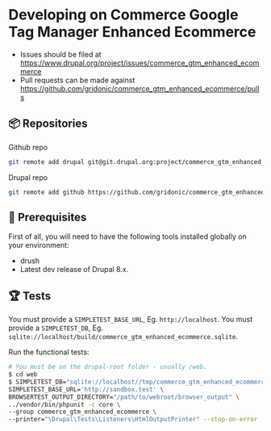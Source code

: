 # Developing on Commerce Google Tag Manager Enhanced Ecommerce

- Issues should be filed at
  https://www.drupal.org/project/issues/commerce_gtm_enhanced_ecommerce
- Pull requests can be made against
  https://github.com/gridonic/commerce_gtm_enhanced_ecommerce/pulls

## 📦 Repositories

Github repo

```bash
git remote add drupal git@git.drupal.org:project/commerce_gtm_enhanced_ecommerce.git
```

Drupal repo

```bash
git remote add github https://github.com/gridonic/commerce_gtm_enhanced_ecommerce
```

## 🔧 Prerequisites

First of all, you will need to have the following tools installed
globally on your environment:

- drush
- Latest dev release of Drupal 8.x.

## 🏆 Tests

You must provide a `SIMPLETEST_BASE_URL`, Eg. `http://localhost`.
You must provide a `SIMPLETEST_DB`, Eg. `sqlite://localhost/build/commerce_gtm_enhanced_ecommerce.sqlite`.

Run the functional tests:

```bash
# You must be on the drupal-root folder - usually /web.
$ cd web
$ SIMPLETEST_DB="sqlite://localhost//tmp/commerce_gtm_enhanced_ecommerce.sqlite" \
SIMPLETEST_BASE_URL='http://sandbox.test' \
BROWSERTEST_OUTPUT_DIRECTORY="/path/to/webroot/browser_output" \
../vendor/bin/phpunit -c core \
--group commerce_gtm_enhanced_ecommerce \
--printer="\Drupal\Tests\Listeners\HtmlOutputPrinter" --stop-on-error
```
